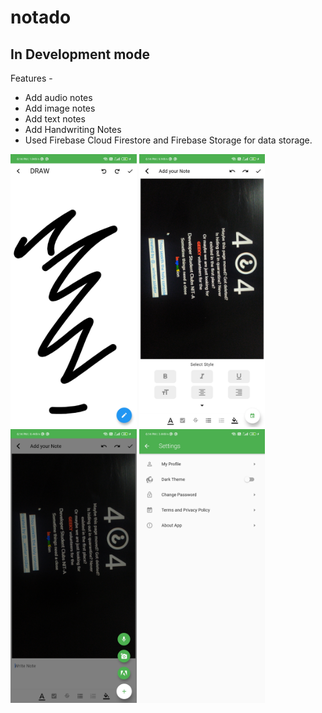 # notado
## In Development mode
Features - 
- Add audio notes
- Add image notes
- Add text notes
- Add Handwriting Notes
- Used Firebase Cloud Firestore and Firebase Storage for data storage.

<img src="assets/Screenshot_2020-08-29-18-14-02-967_com.example.notado.jpg" width="40%"> 
<img src="assets/Screenshot_2020-08-29-18-14-38-090_com.example.notado.jpg" width="40%">
<img src="assets/Screenshot_2020-08-29-18-14-31-028_com.example.notado.jpg" width="40%"> 
<img src="assets/Screenshot_2020-08-29-18-14-48-183_com.example.notado.jpg" width="40%">
